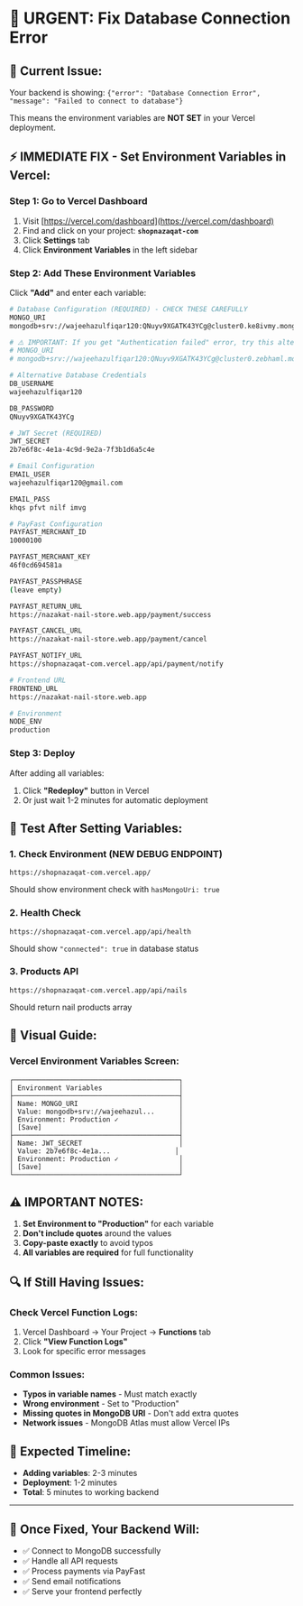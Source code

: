 # 🔧 URGENT: Fix Database Connection Error

## 🚨 **Current Issue:**
Your backend is showing: `{"error": "Database Connection Error", "message": "Failed to connect to database"}`

This means the environment variables are **NOT SET** in your Vercel deployment.

## ⚡ **IMMEDIATE FIX - Set Environment Variables in Vercel:**

### **Step 1: Go to Vercel Dashboard**
1. Visit [https://vercel.com/dashboard](https://vercel.com/dashboard)
2. Find and click on your project: **`shopnazaqat-com`**
3. Click **Settings** tab
4. Click **Environment Variables** in the left sidebar

### **Step 2: Add These Environment Variables**
Click **"Add"** and enter each variable:

```bash
# Database Configuration (REQUIRED) - CHECK THESE CAREFULLY
MONGO_URI
mongodb+srv://wajeehazulfiqar120:QNuyv9XGATK43YCg@cluster0.ke8ivmy.mongodb.net/dachi-store?retryWrites=true&w=majority

# ⚠️ IMPORTANT: If you get "Authentication failed" error, try this alternative:
# MONGO_URI
# mongodb+srv://wajeehazulfiqar120:QNuyv9XGATK43YCg@cluster0.zebhaml.mongodb.net/dachi-store?retryWrites=true&w=majority

# Alternative Database Credentials
DB_USERNAME
wajeehazulfiqar120

DB_PASSWORD
QNuyv9XGATK43YCg

# JWT Secret (REQUIRED)
JWT_SECRET
2b7e6f8c-4e1a-4c9d-9e2a-7f3b1d6a5c4e

# Email Configuration
EMAIL_USER
wajeehazulfiqar120@gmail.com

EMAIL_PASS
khqs pfvt nilf imvg

# PayFast Configuration
PAYFAST_MERCHANT_ID
10000100

PAYFAST_MERCHANT_KEY
46f0cd694581a

PAYFAST_PASSPHRASE
(leave empty)

PAYFAST_RETURN_URL
https://nazakat-nail-store.web.app/payment/success

PAYFAST_CANCEL_URL
https://nazakat-nail-store.web.app/payment/cancel

PAYFAST_NOTIFY_URL
https://shopnazaqat-com.vercel.app/api/payment/notify

# Frontend URL
FRONTEND_URL
https://nazakat-nail-store.web.app

# Environment
NODE_ENV
production
```

### **Step 3: Deploy**
After adding all variables:
1. Click **"Redeploy"** button in Vercel
2. Or just wait 1-2 minutes for automatic deployment

## 🧪 **Test After Setting Variables:**

### **1. Check Environment (NEW DEBUG ENDPOINT)**
```
https://shopnazaqat-com.vercel.app/
```
Should show environment check with `hasMongoUri: true`

### **2. Health Check**
```
https://shopnazaqat-com.vercel.app/api/health
```
Should show `"connected": true` in database status

### **3. Products API**
```
https://shopnazaqat-com.vercel.app/api/nails
```
Should return nail products array

## 📸 **Visual Guide:**

### **Vercel Environment Variables Screen:**
```
┌─────────────────────────────────────────┐
│ Environment Variables                   │
├─────────────────────────────────────────┤
│ Name: MONGO_URI                         │
│ Value: mongodb+srv://wajeehazul...      │
│ Environment: Production ✓               │
│ [Save]                                  │
├─────────────────────────────────────────┤
│ Name: JWT_SECRET                        │
│ Value: 2b7e6f8c-4e1a...                │
│ Environment: Production ✓               │
│ [Save]                                  │
└─────────────────────────────────────────┘
```

## ⚠️ **IMPORTANT NOTES:**

1. **Set Environment to "Production"** for each variable
2. **Don't include quotes** around the values
3. **Copy-paste exactly** to avoid typos
4. **All variables are required** for full functionality

## 🔍 **If Still Having Issues:**

### **Check Vercel Function Logs:**
1. Vercel Dashboard → Your Project → **Functions** tab
2. Click **"View Function Logs"**
3. Look for specific error messages

### **Common Issues:**
- **Typos in variable names** - Must match exactly
- **Wrong environment** - Set to "Production" 
- **Missing quotes in MongoDB URI** - Don't add extra quotes
- **Network issues** - MongoDB Atlas must allow Vercel IPs

## 🎯 **Expected Timeline:**
- **Adding variables**: 2-3 minutes
- **Deployment**: 1-2 minutes  
- **Total**: 5 minutes to working backend

---

## 🚀 **Once Fixed, Your Backend Will:**
- ✅ Connect to MongoDB successfully
- ✅ Handle all API requests
- ✅ Process payments via PayFast  
- ✅ Send email notifications
- ✅ Serve your frontend perfectly
